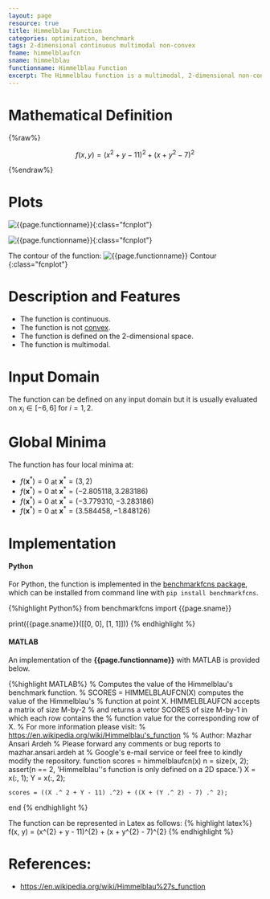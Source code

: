 ```yaml
---
layout: page
resource: true
title: Himmelblau Function
categories: optimization, benchmark
tags: 2-dimensional continuous multimodal non-convex
fname: himmelblaufcn
sname: himmelblau
functionname: Himmelblau Function
excerpt: The Himmelblau function is a multimodal, 2-dimensional non-convex mathematical function widely used for testing optimization algorithms
---
```


# Mathematical Definition

{%raw%}

$$f(x, y) = (x^{2} + y - 11)^{2} + (x + y^{2} - 7)^{2}$$

{%endraw%}

# Plots
![{{page.functionname}}]({{site.baseurl}}/doc/plots/{{page.fname}}.png){:class="fcnplot"}

![{{page.functionname}}]({{site.baseurl}}/doc/plots/{{page.fname}}_2.png){:class="fcnplot"}

The contour of the function: 
![{{page.functionname}} Contour]({{site.baseurl}}/doc/plots/{{page.fname}}_contour.png){:class="fcnplot"}

# Description and Features
* The function is continuous.
* The function is not [convex](https://en.wikipedia.org/wiki/Convex_function).
* The function is defined on the 2-dimensional space. 
* The function is multimodal.

# Input Domain
The function can be defined on any input domain but it is usually evaluated on $x_i \in [-6, 6]$ for $i = 1, 2$.

# Global Minima
The function has four local minima at: 

* $f(\textbf{x}^{\ast}) = 0$ at $\textbf{x}^{\ast} = (3, 2)$
* $f(\textbf{x}^{\ast}) = 0$ at $\textbf{x}^{\ast} = (-2.805118, 3.283186)$
* $f(\textbf{x}^{\ast}) = 0$ at $\textbf{x}^{\ast} = (-3.779310, -3.283186)$
* $f(\textbf{x}^{\ast}) = 0$ at $\textbf{x}^{\ast} = (3.584458, -1.848126)$

# Implementation
#### Python
For Python, the function is implemented in the [benchmarkfcns package](https://github.com/mazhar-ansari-ardeh/BenchmarkFcns), which can be installed from command line with `pip install benchmarkfcns`. 

{%highlight Python%}
from benchmarkfcns import {{page.sname}}

print({{page.sname}}([[0, 0],
              [1, 1]]))
{% endhighlight %}

#### MATLAB
An implementation of the **{{page.functionname}}** with MATLAB is provided below. 

{%highlight MATLAB%}
% Computes the value of the Himmelblau's benchmark function.
% SCORES = HIMMELBLAUFCN(X) computes the value of the Himmelblau's
% function at point X. HIMMELBLAUFCN accepts a matrix of size M-by-2 
% and returns a vetor SCORES of size M-by-1 in which each row contains the 
% function value for the corresponding row of X.
% For more information please visit: 
% https://en.wikipedia.org/wiki/Himmelblau's_function
% 
% Author: Mazhar Ansari Ardeh
% Please forward any comments or bug reports to mazhar.ansari.ardeh at
% Google's e-mail service or feel free to kindly modify the repository.
function scores = himmelblaufcn(x)
    n = size(x, 2);
    assert(n == 2, 'Himmelblau''s function is only defined on a 2D space.')
    X = x(:, 1);
    Y = x(:, 2);
    
    scores = ((X .^ 2 + Y - 11) .^2) + ((X + (Y .^ 2) - 7) .^ 2);
end
{% endhighlight %}

The function can be represented in Latex as follows:
{% highlight latex%}
f(x, y) = (x^{2} + y - 11)^{2} + (x + y^{2} - 7)^{2}
{% endhighlight %}

# References:
* https://en.wikipedia.org/wiki/Himmelblau%27s_function
